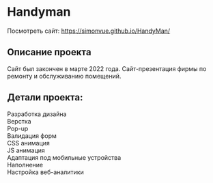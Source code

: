 # Handyman

Посмотреть сайт: https://simonvue.github.io/HandyMan/

## Описание проекта  
Сайт был закончен в марте 2022 года. Сайт-презентация фирмы по ремонту и обслуживанию помещений.  
  
## Детали проекта:  
Разработка дизайна  
Верстка  
Pop-up  
Валидация форм  
CSS анимация  
JS анимация  
Адаптация под мобильные устройства  
Наполнение  
Настройка веб-аналитики